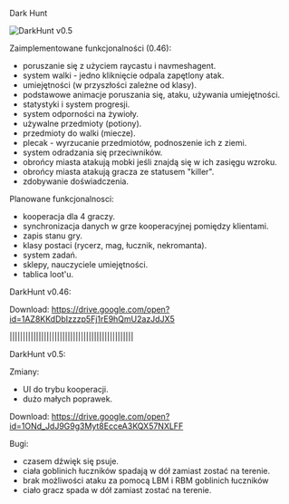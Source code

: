 Dark Hunt

![DarkHunt v0.5](https://i.imgur.com/dMyThYM.jpg)

Zaimplementowane funkcjonalności (0.46):
- poruszanie się z użyciem raycastu i navmeshagent.
- system walki - jedno kliknięcie odpala zapętlony atak.
- umiejętności (w przyszłości zależne od klasy).
- podstawowe animacje poruszania się, ataku, używania umiejętności.
- statystyki i system progresji.
- system odporności na żywioły.
- używalne przedmioty (potiony).
- przedmioty do walki (miecze).
- plecak - wyrzucanie przedmiotów, podnoszenie ich z ziemi.
- system odradzania się przeciwników.
- obrońcy miasta atakują mobki jeśli znajdą się w ich zasięgu wzroku.
- obrońcy miasta atakują gracza ze statusem "killer".
- zdobywanie doświadczenia.

Planowane funkcjonalnosci:
- kooperacja dla 4 graczy.
- synchronizacja danych w grze kooperacyjnej pomiędzy klientami.
- zapis stanu gry.
- klasy postaci (rycerz, mag, łucznik, nekromanta).
- system zadań.
- sklepy, nauczyciele umiejętności.
- tablica loot'u.

DarkHunt v0.46:

Download:
https://drive.google.com/open?id=1AZ8KKdDbIzzzp5Fj1rE9hQmU2azJdJX5

|||||||||||||||||||||||||||||||||||||||||||||||

DarkHunt v0.5:

Zmiany:

- UI do trybu kooperacji.
- dużo małych poprawek.

Download:
https://drive.google.com/open?id=1ONd_JdJ9G9g3Myt8EcceA3KQX57NXLFF

Bugi:
- czasem dźwięk się psuje.
- ciała goblinich łuczników spadają w dół zamiast zostać na terenie.
- brak możliwości ataku za pomocą LBM i RBM goblinich łuczników 
- ciało gracz spada w dół zamiast zostać na terenie.

